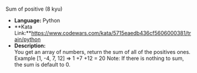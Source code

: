 # 
Sum of positive (8 kyu)

- **Language:** Python  
- **Kata Link:**https://www.codewars.com/kata/5715eaedb436cf5606000381/train/python
- **Description:**  
  You get an array of numbers, return the sum of all of the positives ones.
Example [1, -4, 7, 12] => 1 +7 +12 = 20
Note:
If there is nothing to sum, the sum is default to 0.